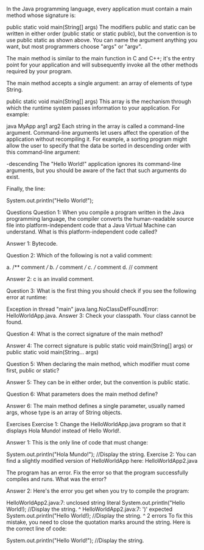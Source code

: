 In the Java programming language, every application must contain a main method whose signature is:

public static void main(String[] args)
The modifiers public and static can be written in either order (public static or static public), but the convention is to use public static as shown above. You can name the argument anything you want, but most programmers choose "args" or "argv".

The main method is similar to the main function in C and C++; it's the entry point for your application and will subsequently invoke all the other methods required by your program.

The main method accepts a single argument: an array of elements of type String.

public static void main(String[] args)
This array is the mechanism through which the runtime system passes information to your application. For example:

java MyApp arg1 arg2
Each string in the array is called a command-line argument. Command-line arguments let users affect the operation of the application without recompiling it. For example, a sorting program might allow the user to specify that the data be sorted in descending order with this command-line argument:

-descending
The "Hello World!" application ignores its command-line arguments, but you should be aware of the fact that such arguments do exist.

Finally, the line:

System.out.println("Hello World!");


Questions
Question 1: When you compile a program written in the Java programming language, the compiler converts the human-readable source file into platform-independent code that a Java Virtual Machine can understand. What is this platform-independent code called?

Answer 1: Bytecode.

Question 2: Which of the following is not a valid comment:

a. /** comment */
b. /* comment */
c. /* comment
d. // comment

Answer 2: c is an invalid comment.

Question 3: What is the first thing you should check if you see the following error at runtime:

Exception in thread "main" java.lang.NoClassDefFoundError:
HelloWorldApp.java.
Answer 3: Check your classpath. Your class cannot be found.

Question 4: What is the correct signature of the main method?

Answer 4: The correct signature is public static void main(String[] args) or public static void main(String... args)

Question 5: When declaring the main method, which modifier must come first, public or static?

Answer 5: They can be in either order, but the convention is public static.

Question 6: What parameters does the main method define?

Answer 6: The main method defines a single parameter, usually named args, whose type is an array of String objects.

Exercises
Exercise 1: Change the HelloWorldApp.java program so that it displays Hola Mundo! instead of Hello World!.

Answer 1: This is the only line of code that must change:

System.out.println("Hola Mundo!"); //Display the string.
Exercise 2: You can find a slightly modified version of HelloWorldApp here: HelloWorldApp2.java

The program has an error. Fix the error so that the program successfully compiles and runs. What was the error?

Answer 2: Here's the error you get when you try to compile the program:

HelloWorldApp2.java:7: unclosed string literal
System.out.println("Hello World!); //Display the string.
^
HelloWorldApp2.java:7: ')' expected
System.out.println("Hello World!); //Display the string.
^
2 errors
To fix this mistake, you need to close the quotation marks around the string. Here is the correct line of code:

System.out.println("Hello World!"); //Display the string.

